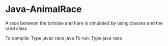 # Java-AnimalRace
A race between the tortoise and hare is simulated by using classes and the rand class

To compile: Type javac race.java
To run: Type java race
